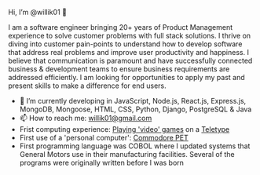 Hi, I’m @willik01 👋 

I am a software engineer bringing 20+ years of Product Management experience to solve customer problems with full stack solutions. I thrive on diving into customer pain-points to understand how to develop software that address real problems and improve user productivity and happiness. I believe that communication is paramount and have successfully connected business & development teams to ensure business requirements are addressed efficiently. I am looking for opportunities to apply my past and present skills to make a difference for end users.

- 🌱 I’m currently developing in JavaScript, Node.js, React.js, Express.js, MongoDB, Mongoose, HTML, CSS, Python, Django, PostgreSQL & Java
- 📫 How to reach me: willik01@gmail.com 
- Frist computing experience: [Playing 'video' games](https://www.pcmag.com/news/the-forgotten-world-of-teletype-computer-games) on a [Teletype](https://en.wikipedia.org/wiki/Teletype_Model_33)
- First use of a 'personal computer': [Commodore PET](https://en.wikipedia.org/wiki/Commodore_PET "High capacity, quick access cassette storage!")
- First programming language was COBOL where I updated systems that General Motors use in their manufacturing facilities. Several of the programs were originally written before I was born
<!---

willik01/willik01 is a ✨ special ✨ repository because its `README.md` (this file) appears on your GitHub profile.
You can click the Preview link to take a look at your changes.
--->
